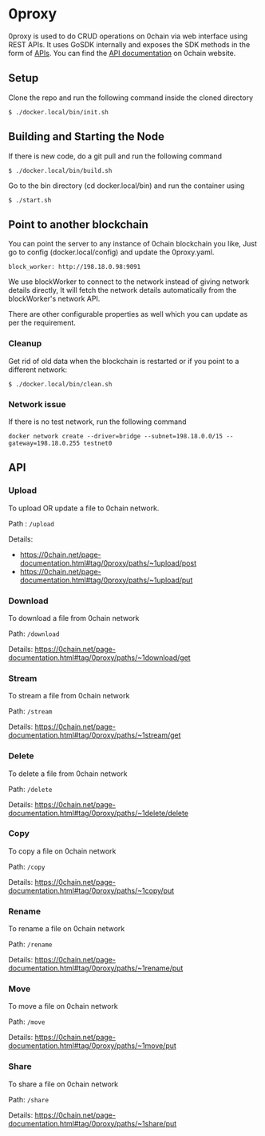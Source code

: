 # 0proxy

0proxy is used to do CRUD operations on 0chain via web interface using REST APIs. It uses GoSDK internally and exposes the SDK methods in the form of [APIs](#api).
You can find the [API documentation](https://0chain.net/page-documentation.html) on 0chain website.

## Setup

Clone the repo and run the following command inside the cloned directory

```
$ ./docker.local/bin/init.sh
```

## Building and Starting the Node

If there is new code, do a git pull and run the following command

```
$ ./docker.local/bin/build.sh
```

Go to the bin directory (cd docker.local/bin) and run the container using

```
$ ./start.sh
```

## Point to another blockchain

You can point the server to any instance of 0chain blockchain you like, Just go to config (docker.local/config) and update the 0proxy.yaml.

```
block_worker: http://198.18.0.98:9091
```

We use blockWorker to connect to the network instead of giving network details directly, It will fetch the network details automatically from the blockWorker's network API.

There are other configurable properties as well which you can update as per the requirement.

### Cleanup

Get rid of old data when the blockchain is restarted or if you point to a different network:

```
$ ./docker.local/bin/clean.sh
```

### Network issue

If there is no test network, run the following command

```
docker network create --driver=bridge --subnet=198.18.0.0/15 --gateway=198.18.0.255 testnet0
```

## API

### Upload

To upload OR update a file to 0chain network.

Path : `/upload`

Details:

- https://0chain.net/page-documentation.html#tag/0proxy/paths/~1upload/post
- https://0chain.net/page-documentation.html#tag/0proxy/paths/~1upload/put

### Download

To download a file from 0chain network

Path: `/download`

Details: https://0chain.net/page-documentation.html#tag/0proxy/paths/~1download/get

### Stream

To stream a file from 0chain network

Path: `/stream`

Details: https://0chain.net/page-documentation.html#tag/0proxy/paths/~1stream/get

### Delete

To delete a file from 0chain network

Path: `/delete`

Details: https://0chain.net/page-documentation.html#tag/0proxy/paths/~1delete/delete

### Copy

To copy a file on 0chain network

Path: `/copy`

Details: https://0chain.net/page-documentation.html#tag/0proxy/paths/~1copy/put

### Rename

To rename a file on 0chain network

Path: `/rename`

Details: https://0chain.net/page-documentation.html#tag/0proxy/paths/~1rename/put

### Move

To move a file on 0chain network

Path: `/move`

Details: https://0chain.net/page-documentation.html#tag/0proxy/paths/~1move/put

### Share

To share a file on 0chain network

Path: `/share`

Details: https://0chain.net/page-documentation.html#tag/0proxy/paths/~1share/put
